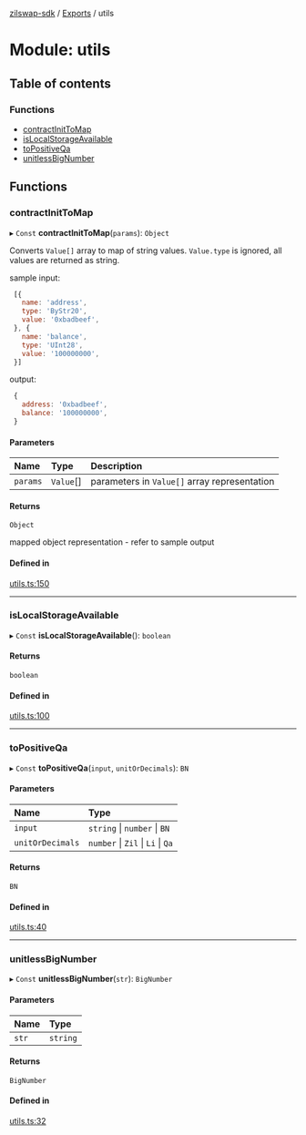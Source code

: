 [zilswap-sdk](../README.md) / [Exports](../modules.md) / utils

# Module: utils

## Table of contents

### Functions

- [contractInitToMap](utils.md#contractinittomap)
- [isLocalStorageAvailable](utils.md#islocalstorageavailable)
- [toPositiveQa](utils.md#topositiveqa)
- [unitlessBigNumber](utils.md#unitlessbignumber)

## Functions

### contractInitToMap

▸ `Const` **contractInitToMap**(`params`): `Object`

Converts `Value[]` array to map of string values.
`Value.type` is ignored, all values are returned as string.

sample input:
```javascript
 [{
   name: 'address',
   type: 'ByStr20',
   value: '0xbadbeef',
 }, {
   name: 'balance',
   type: 'UInt28',
   value: '100000000',
 }]
```

output:
```javascript
 {
   address: '0xbadbeef',
   balance: '100000000',
 }
```

#### Parameters

| Name | Type | Description |
| :------ | :------ | :------ |
| `params` | `Value`[] | parameters in `Value[]` array representation |

#### Returns

`Object`

mapped object representation - refer to sample output

#### Defined in

[utils.ts:150](https://github.com/Switcheo/zilswap-sdk/blob/67d9128/src/utils.ts#L150)

___

### isLocalStorageAvailable

▸ `Const` **isLocalStorageAvailable**(): `boolean`

#### Returns

`boolean`

#### Defined in

[utils.ts:100](https://github.com/Switcheo/zilswap-sdk/blob/67d9128/src/utils.ts#L100)

___

### toPositiveQa

▸ `Const` **toPositiveQa**(`input`, `unitOrDecimals`): `BN`

#### Parameters

| Name | Type |
| :------ | :------ |
| `input` | `string` \| `number` \| `BN` |
| `unitOrDecimals` | `number` \| `Zil` \| `Li` \| `Qa` |

#### Returns

`BN`

#### Defined in

[utils.ts:40](https://github.com/Switcheo/zilswap-sdk/blob/67d9128/src/utils.ts#L40)

___

### unitlessBigNumber

▸ `Const` **unitlessBigNumber**(`str`): `BigNumber`

#### Parameters

| Name | Type |
| :------ | :------ |
| `str` | `string` |

#### Returns

`BigNumber`

#### Defined in

[utils.ts:32](https://github.com/Switcheo/zilswap-sdk/blob/67d9128/src/utils.ts#L32)
